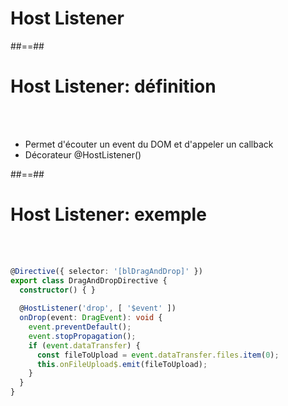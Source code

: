 <!-- .slide: class="transition-white sfeir-bg-pink" -->
# Host Listener

##==## 

<!-- .slide: class="sfeir-basic-slide" -->
# Host Listener: définition
<br><br>
- Permet d'écouter un event du DOM et d'appeler un callback
- Décorateur @HostListener()

##==##

<!-- .slide: class="sfeir-basic-slide with-code" -->
# Host Listener: exemple
<br><br>
```typescript
@Directive({ selector: '[blDragAndDrop]' })
export class DragAndDropDirective {
  constructor() { }
  
  @HostListener('drop', [ '$event' ])
  onDrop(event: DragEvent): void {
    event.preventDefault();
    event.stopPropagation();
    if (event.dataTransfer) {
      const fileToUpload = event.dataTransfer.files.item(0);
      this.onFileUpload$.emit(fileToUpload);
    }
  }  
}
```
<!-- .element: class="big-code" -->
